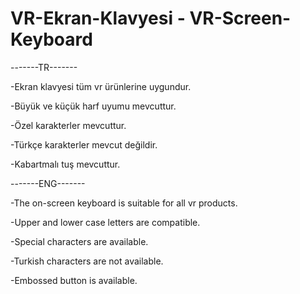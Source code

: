 # VR-Ekran-Klavyesi   -   VR-Screen-Keyboard

-------TR-------

-Ekran klavyesi tüm vr ürünlerine uygundur.

-Büyük ve küçük harf uyumu mevcuttur.

-Özel karakterler mevcuttur.

-Türkçe karakterler mevcut değildir.

-Kabartmalı tuş mevcuttur.

-------ENG-------

-The on-screen keyboard is suitable for all vr products.

-Upper and lower case letters are compatible.

-Special characters are available.

-Turkish characters are not available.

-Embossed button is available.
